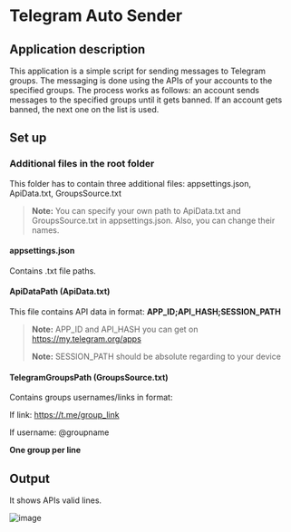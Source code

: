 # Telegram Auto Sender
## Application description
This application is a simple script for sending messages to Telegram groups. The messaging is done using the APIs of your accounts to the specified groups. The process works as follows: an account sends messages to the specified groups until it gets banned. If an account gets banned, the next one on the list is used.
## Set up
### Additional files in the root folder 
This folder has to contain three additional files: appsettings.json, ApiData.txt, GroupsSource.txt
> **Note:** You can specify your own path to ApiData.txt and GroupsSource.txt in appsettings.json. Also, you can change their names.
#### appsettings.json
Contains .txt file paths.
#### ApiDataPath (ApiData.txt)
This file contains API data in format: **APP_ID;API_HASH;SESSION_PATH**
> **Note:** APP_ID and API_HASH you can get on https://my.telegram.org/apps
> 
> **Note:** SESSION_PATH should be absolute regarding to your device
#### TelegramGroupsPath (GroupsSource.txt)
Contains groups usernames/links in format: 

If link: https://t.me/group_link

If username: @groupname

**One group per line**

## Output
It shows APIs valid lines.

![image](https://github.com/user-attachments/assets/ce51d710-cc6c-407e-9a52-af0e284c8f96)
